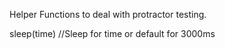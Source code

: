 
Helper Functions to deal with protractor testing.

sleep(time) //Sleep for time or default for 3000ms

